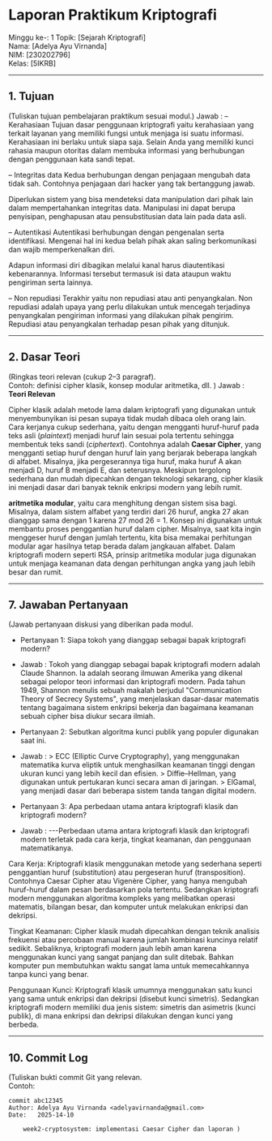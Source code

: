 # Laporan Praktikum Kriptografi
Minggu ke-: 1 
Topik: [Sejarah Kriptografi]  
Nama: [Adelya Ayu Virnanda]  
NIM: [230202796]  
Kelas: [5IKRB]  

---

## 1. Tujuan
(Tuliskan tujuan pembelajaran praktikum sesuai modul.)
Jawab : – Kerahasiaan
Tujuan dasar penggunaan kriptografi yaitu kerahasiaan yang terkait layanan yang memiliki fungsi untuk menjaga isi suatu informasi. Kerahasiaan ini berlaku untuk siapa saja. Selain Anda yang memiliki kunci rahasia maupun otoritas dalam membuka informasi yang berhubungan dengan penggunaan kata sandi tepat. 

– Integritas data
Kedua berhubungan dengan penjagaan mengubah data tidak sah. Contohnya penjagaan dari hacker yang tak bertanggung jawab. 

Diperlukan sistem yang bisa mendeteksi data manipulation dari pihak lain dalam mempertahankan integritas data. Manipulasi ini dapat berupa penyisipan, penghapusan atau pensubstitusian data lain pada data asli. 

– Autentikasi
Autentikasi berhubungan dengan pengenalan serta identifikasi. Mengenai hal ini kedua belah pihak akan saling berkomunikasi dan wajib memperkenalkan diri. 

Adapun informasi diri dibagikan melalui kanal harus diautentikasi kebenarannya. Informasi tersebut termasuk isi data ataupun waktu pengiriman serta lainnya. 

– Non repudiasi
Terakhir yaitu non repudiasi atau anti penyangkalan. Non repudiasi adalah upaya yang perlu dilakukan untuk mencegah terjadinya penyangkalan pengiriman informasi yang dilakukan pihak pengirim. Repudiasi atau penyangkalan terhadap pesan pihak yang ditunjuk. 

---

## 2. Dasar Teori
(Ringkas teori relevan (cukup 2–3 paragraf).  
Contoh: definisi cipher klasik, konsep modular aritmetika, dll.  )
Jawab : **Teori Relevan**

Cipher klasik adalah metode lama dalam kriptografi yang digunakan untuk menyembunyikan isi pesan supaya tidak mudah dibaca oleh orang lain. Cara kerjanya cukup sederhana, yaitu dengan mengganti huruf-huruf pada teks asli (*plaintext*) menjadi huruf lain sesuai pola tertentu sehingga membentuk teks sandi (*ciphertext*). Contohnya adalah **Caesar Cipher**, yang mengganti setiap huruf dengan huruf lain yang berjarak beberapa langkah di alfabet. Misalnya, jika pergeserannya tiga huruf, maka huruf A akan menjadi D, huruf B menjadi E, dan seterusnya. Meskipun tergolong sederhana dan mudah dipecahkan dengan teknologi sekarang, cipher klasik ini menjadi dasar dari banyak teknik enkripsi modern yang lebih rumit.

**aritmetika modular**, yaitu cara menghitung dengan sistem sisa bagi. Misalnya, dalam sistem alfabet yang terdiri dari 26 huruf, angka 27 akan dianggap sama dengan 1 karena 27 mod 26 = 1. Konsep ini digunakan untuk membantu proses penggantian huruf dalam cipher. Misalnya, saat kita ingin menggeser huruf dengan jumlah tertentu, kita bisa memakai perhitungan modular agar hasilnya tetap berada dalam jangkauan alfabet. Dalam kriptografi modern seperti RSA, prinsip aritmetika modular juga digunakan untuk menjaga keamanan data dengan perhitungan angka yang jauh lebih besar dan rumit.

---

## 7. Jawaban Pertanyaan
(Jawab pertanyaan diskusi yang diberikan pada modul.  
- Pertanyaan 1: Siapa tokoh yang dianggap sebagai bapak kriptografi modern?
- Jawab : Tokoh yang dianggap sebagai bapak kriptografi modern adalah Claude Shannon. Ia adalah seorang ilmuwan Amerika yang dikenal sebagai pelopor teori informasi dan kriptografi modern. Pada tahun 1949, Shannon menulis sebuah makalah berjudul "Communication Theory of Secrecy Systems", yang menjelaskan dasar-dasar matematis tentang bagaimana sistem enkripsi bekerja dan bagaimana keamanan sebuah cipher bisa diukur secara ilmiah.
  
- Pertanyaan 2: Sebutkan algoritma kunci publik yang populer digunakan saat ini.
- Jawab : > ECC (Elliptic Curve Cryptography), yang menggunakan matematika kurva eliptik untuk menghasilkan keamanan tinggi dengan ukuran kunci yang lebih kecil dan efisien.
          > Diffie–Hellman, yang digunakan untuk pertukaran kunci secara aman di jaringan.
          > ElGamal, yang menjadi dasar dari beberapa sistem tanda tangan digital modern.
  
- Pertanyaan 3: Apa perbedaan utama antara kriptografi klasik dan kriptografi modern?
- Jawab : 
---Perbedaan utama antara kriptografi klasik dan kriptografi modern terletak pada cara kerja, tingkat keamanan, dan penggunaan matematikanya.

Cara Kerja:
Kriptografi klasik menggunakan metode yang sederhana seperti penggantian huruf (substitution) atau pergeseran huruf (transposition). Contohnya Caesar Cipher atau Vigenère Cipher, yang hanya mengubah huruf-huruf dalam pesan berdasarkan pola tertentu. Sedangkan kriptografi modern menggunakan algoritma kompleks yang melibatkan operasi matematis, bilangan besar, dan komputer untuk melakukan enkripsi dan dekripsi.

Tingkat Keamanan:
Cipher klasik mudah dipecahkan dengan teknik analisis frekuensi atau percobaan manual karena jumlah kombinasi kuncinya relatif sedikit. Sebaliknya, kriptografi modern jauh lebih aman karena menggunakan kunci yang sangat panjang dan sulit ditebak. Bahkan komputer pun membutuhkan waktu sangat lama untuk memecahkannya tanpa kunci yang benar.

Penggunaan Kunci:
Kriptografi klasik umumnya menggunakan satu kunci yang sama untuk enkripsi dan dekripsi (disebut kunci simetris). Sedangkan kriptografi modern memiliki dua jenis sistem: simetris dan asimetris (kunci publik), di mana enkripsi dan dekripsi dilakukan dengan kunci yang berbeda.

---


## 10. Commit Log
(Tuliskan bukti commit Git yang relevan.  
Contoh:
```
commit abc12345
Author: Adelya Ayu Virnanda <adelyavirnanda@gmail.com>
Date:   2025-14-10

    week2-cryptosystem: implementasi Caesar Cipher dan laporan )
```

